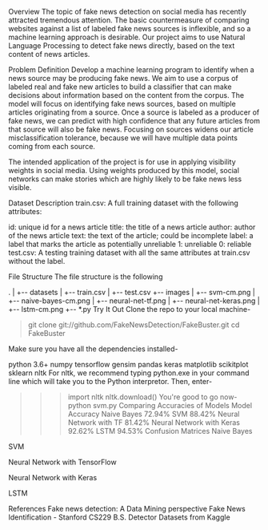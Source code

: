 Overview
The topic of fake news detection on social media has recently attracted tremendous attention. The basic countermeasure of comparing websites against a list of labeled fake news sources is inflexible, and so a machine learning approach is desirable. Our project aims to use Natural Language Processing to detect fake news directly, based on the text content of news articles.

Problem Definition
Develop a machine learning program to identify when a news source may be producing fake news. We aim to use a corpus of labeled real and fake new articles to build a classifier that can make decisions about information based on the content from the corpus. The model will focus on identifying fake news sources, based on multiple articles originating from a source. Once a source is labeled as a producer of fake news, we can predict with high confidence that any future articles from that source will also be fake news. Focusing on sources widens our article misclassification tolerance, because we will have multiple data points coming from each source.

The intended application of the project is for use in applying visibility weights in social media. Using weights produced by this model, social networks can make stories which are highly likely to be fake news less visible.

Dataset Description
train.csv: A full training dataset with the following attributes:

id: unique id for a news article
title: the title of a news article
author: author of the news article
text: the text of the article; could be incomplete
label: a label that marks the article as potentially unreliable
1: unreliable
0: reliable
test.csv: A testing training dataset with all the same attributes at train.csv without the label.

File Structure
The file structure is the following

.
|
+-- datasets
|   +-- train.csv
|   +-- test.csv
+-- images
|   +-- svm-cm.png
|   +-- naive-bayes-cm.png
|   +-- neural-net-tf.png
|   +-- neural-net-keras.png
|   +-- lstm-cm.png
+-- *.py
Try It Out
Clone the repo to your local machine-
> git clone git://github.com/FakeNewsDetection/FakeBuster.git
> cd FakeBuster

Make sure you have all the dependencies installed-

python 3.6+
numpy
tensorflow
gensim
pandas
keras
matplotlib
scikitplot
sklearn
nltk
For nltk, we recommend typing python.exe in your command line which will take you to the Python interpretor.
Then, enter-
>>> import nltk
>>> nltk.download()
You're good to go now-
> python svm.py
Comparing Accuracies of Models
Model	Accuracy
Naive Bayes	72.94%
SVM	88.42%
Neural Network with TF	81.42%
Neural Network with Keras	92.62%
LSTM	94.53%
Confusion Matrices
Naive Bayes


SVM


Neural Network with TensorFlow


Neural Network with Keras


LSTM


References
Fake news detection: A Data Mining perspective
Fake News Identification - Stanford CS229
B.S. Detector
Datasets from Kaggle
